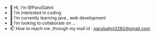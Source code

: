 - 👋 Hi, I’m @ParulSahni
- 👀 I’m interested in coding
- 🌱 I’m currently learning java , web development
- 💞️ I’m looking to collaborate on ...
- 📫 How to reach me ,through my mail id : parulsahni3282@gmail.com

<!---
ParulSahni/ParulSahni is a ✨ special ✨ repository because its `README.md` (this file) appears on your GitHub profile.
You can click the Preview link to take a look at your changes.
--->
